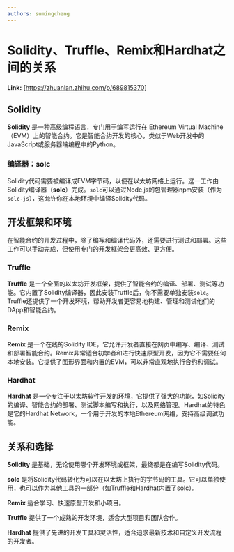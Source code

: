 ```yaml
---
authors: sumingcheng
---
```

# Solidity、Truffle、Remix和Hardhat之间的关系



 **Link:** [https://zhuanlan.zhihu.com/p/689815370]

## Solidity  

**Solidity** 是一种高级编程语言，专门用于编写运行在 Ethereum Virtual Machine（EVM）上的智能合约。它是智能合约开发的核心，类似于Web开发中的JavaScript或服务器端编程中的Python。

### 编译器：solc  

Solidity代码需要被编译成EVM字节码，以便在以太坊网络上运行。这一工作由Solidity编译器（**solc**）完成。`solc`可以通过Node.js的包管理器npm安装（作为`solc-js`），这允许你在本地环境中编译Solidity代码。

## 开发框架和环境  

在智能合约的开发过程中，除了编写和编译代码外，还需要进行测试和部署。这些工作可以手动完成，但使用专门的开发框架会更高效、更方便。

### Truffle  

**Truffle** 是一个全面的以太坊开发框架，提供了智能合约的编译、部署、测试等功能。它内置了Solidity编译器，因此安装Truffle后，你不需要单独安装`solc`。Truffle还提供了一个开发环境，帮助开发者更容易地构建、管理和测试他们的DApp和智能合约。

### Remix  

**Remix** 是一个在线的Solidity IDE，它允许开发者直接在网页中编写、编译、测试和部署智能合约。Remix非常适合初学者和进行快速原型开发，因为它不需要任何本地安装。它提供了图形界面和内置的EVM，可以非常直观地执行合约和调试。

### Hardhat  

**Hardhat** 是一个专注于以太坊软件开发的环境，它提供了强大的功能，如Solidity的编译、智能合约的部署、测试脚本编写和执行，以及网络管理。Hardhat的特色是它的Hardhat Network，一个用于开发的本地Ethereum网络，支持高级调试功能。

## 关系和选择  

**Solidity** 是基础，无论使用哪个开发环境或框架，最终都是在编写Solidity代码。

**solc** 是将Solidity代码转化为可以在以太坊上执行的字节码的工具。它可以单独使用，也可以作为其他工具的一部分（如Truffle和Hardhat内置了solc）。

**Remix** 适合学习、快速原型开发和小项目。

**Truffle** 提供了一个成熟的开发环境，适合大型项目和团队合作。

**Hardhat** 提供了先进的开发工具和灵活性，适合追求最新技术和自定义开发流程的开发者。

